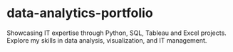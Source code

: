# data-analytics-portfolio
Showcasing IT expertise through Python, SQL, Tableau and Excel projects. Explore my skills in data analysis, visualization, and IT management.
